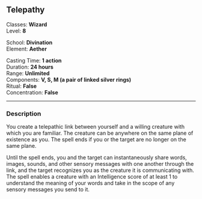 ## Telepathy

Classes: **Wizard**  
Level: **8**  

School: **Divination**  
Element: **Aether**  

Casting Time: **1 action**  
Duration: **24 hours**  
Range: **Unlimited**  
Components: **V, S, M (a pair of linked silver rings)**  
Ritual: **False**  
Concentration: **False**  

------

### Description

You create a telepathic link between yourself and a willing creature with which you are familiar. The creature can be anywhere on the same plane of existence as you. The spell ends if you or the target are no longer on the same plane.

Until the spell ends, you and the target can instantaneously share words, images, sounds, and other sensory messages with one another through the link, and the target recognizes you as the creature it is communicating with. The spell enables a creature with an Intelligence score of at least 1 to understand the meaning of your words and take in the scope of any sensory messages you send to it.